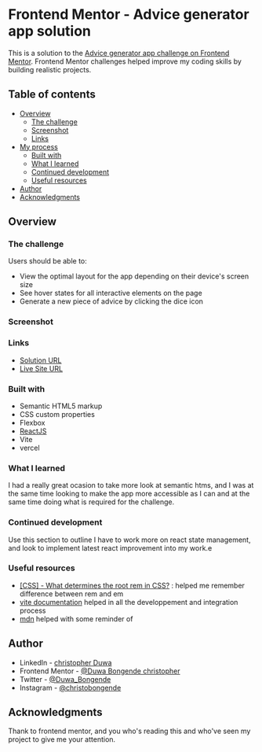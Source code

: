 # Frontend Mentor - Advice generator app solution

This is a solution to the [Advice generator app challenge on Frontend Mentor](https://www.frontendmentor.io/challenges/advice-generator-app-QdUG-13db). Frontend Mentor challenges helped improve my coding skills by building realistic projects.

## Table of contents

- [Overview](#overview)
  - [The challenge](#the-challenge)
  - [Screenshot](#screenshot)
  - [Links](#links)
- [My process](#my-process)
  - [Built with](#built-with)
  - [What I learned](#what-i-learned)
  - [Continued development](#continued-development)
  - [Useful resources](#useful-resources)
- [Author](#author)
- [Acknowledgments](#acknowledgments)

## Overview

### The challenge

Users should be able to:

- View the optimal layout for the app depending on their device's screen size
- See hover states for all interactive elements on the page
- Generate a new piece of advice by clicking the dice icon

### Screenshot


### Links

- [Solution URL](https://github.com/bongende/advice-generator-app-main.githttps://github.com/bongende/advice-generator-app-main.githttps://github.com/bongende/advice-generator-app-main.githttps://github.com/bongende/advice-generator-app-main.git)
- [Live Site URL](https://advice-generator-app-main-tm7g.vercel.app)

### Built with

- Semantic HTML5 markup
- CSS custom properties
- Flexbox
- [ReactJS](https://reactjs.org/)
- Vite
- vercel

### What I learned

I had a really great ocasion to take more look at semantic htms, and I was at the same time looking to make the app more accessible as I can and at the same time doing what is required for the challenge.

### Continued development

Use this section to outline I have to work more on react state management, and look to implement latest react improvement into my work.e

### Useful resources

- [[CSS] - What determines the root rem in CSS?](https://www.shecodes.io/athena/28080-what-determines-the-root-rem-in-css#:~:text=The%20root%20font%20size%20is,on%20this%20root%20font%20size.) : helped me remember difference between rem and em
- [vite documentation](https://vite.dev) helped in all the developpement and integration process
- [mdn](https://developer.mozilla.org/en-US) helped with some reminder of

## Author

- LinkedIn - [christopher Duwa](https://www.linkedin.com/in/christopherduwa)
- Frontend Mentor - [@Duwa Bongende christopher](https://www.frontendmentor.io/profile/bongende)
- Twitter - [@Duwa_Bongende](https://x.com/Duwa_Bongende)
- Instagram - [@christobongende](https://www.instagram.com/christobongende/#)

## Acknowledgments

Thank to frontend mentor, and you who's reading this and who've seen my project to give me your attention.
